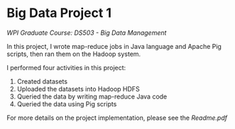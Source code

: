# Big Data Project 1
_WPI Graduate Course: DS503 - Big Data Management_

In this project, I wrote map-reduce jobs in Java language and Apache Pig scripts, then ran them on the Hadoop system.

I performed four activities in this project: 

1. Created datasets
2. Uploaded the datasets into Hadoop HDFS
3. Queried the data by writing map-reduce Java code
4. Queried the data using Pig scripts

For more details on the project implementation, please see the _Readme.pdf_
